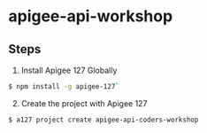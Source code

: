 apigee-api-workshop
===================

## Steps

1. Install Apigee 127 Globally
  ```bash
  $ npm install -g apigee-127`
  ```

2. Create the project with Apigee 127
  ```bash
  $ a127 project create apigee-api-coders-workshop
  ```
